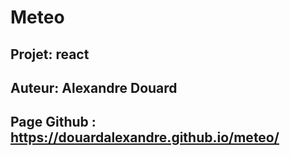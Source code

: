 # Meteo
## Projet: react

## Auteur: Alexandre Douard

## Page Github :  https://douardalexandre.github.io/meteo/
